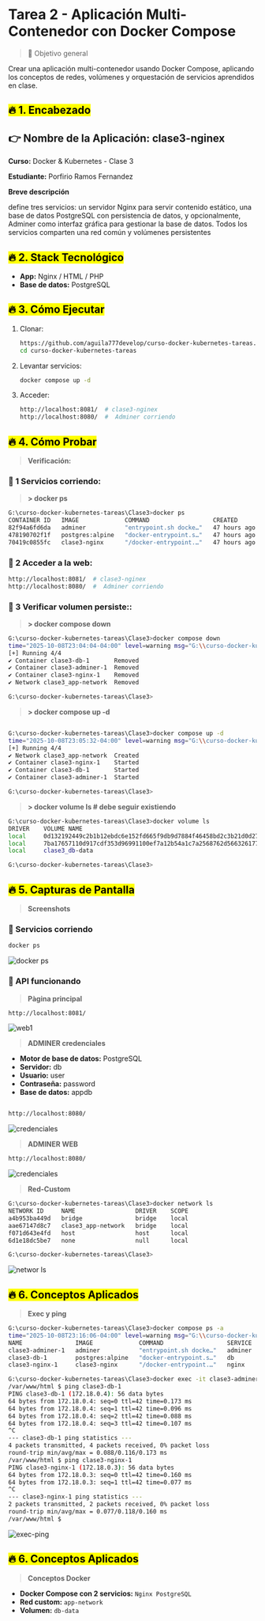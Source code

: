 # Tarea 2 - Aplicación Multi-Contenedor con Docker Compose

> 🎯 Objetivo general

Crear una aplicación multi-contenedor usando Docker Compose, aplicando los conceptos de redes, volúmenes y orquestación de servicios aprendidos en clase.

## <mark>🔥 1. Encabezado</mark>
## 👉 Nombre de la Aplicación: clase3-nginex
**Curso:** Docker & Kubernetes - Clase 3

**Estudiante:** Porfirio Ramos Fernandez

**Breve descripción**

define tres servicios: un servidor Nginx para servir contenido estático, una base de datos PostgreSQL con persistencia de datos, y opcionalmente, Adminer como interfaz gráfica para gestionar la base de datos. Todos los servicios comparten una red común y volúmenes persistentes
## <mark>🔥 2. Stack Tecnológico</mark>
- **App:** Nginx / HTML / PHP
- **Base de datos:** PostgreSQL
## <mark>🔥 3. Cómo Ejecutar</mark>
1. Clonar:
   ```bash
   https://github.com/aguila777develop/curso-docker-kubernetes-tareas.git
   cd curso-docker-kubernetes-tareas
   ```
2. Levantar servicios:
   ```bash
   docker compose up -d
   ```
3. Acceder:
   ```bash
   http://localhost:8081/  # clase3-nginex
   http://localhost:8080/  #  Adminer corriendo
   ```
## <mark>🔥 4. Cómo Probar</mark>
> **Verificación:**
   ### 🚀 1 Servicios corriendo:
> **> docker ps**
   ```bash  
G:\curso-docker-kubernetes-tareas\Clase3>docker ps
CONTAINER ID   IMAGE             COMMAND                  CREATED        STATUS          PORTS                                         NAMES
82f94a6fd6da   adminer           "entrypoint.sh docke…"   47 hours ago   Up 49 seconds   0.0.0.0:8080->8080/tcp, [::]:8080->8080/tcp   clase3-adminer-1
478190702f1f   postgres:alpine   "docker-entrypoint.s…"   47 hours ago   Up 49 seconds   0.0.0.0:5432->5432/tcp, [::]:5432->5432/tcp   clase3-db-1
70419c0855fc   clase3-nginx      "/docker-entrypoint.…"   47 hours ago   Up 49 seconds   0.0.0.0:8081->80/tcp, [::]:8081->80/tcp       clase3-nginx-1
   ```
   ### 🚀 2 Acceder a la web:
   ```bash
   http://localhost:8081/  # clase3-nginex
   http://localhost:8080/  #  Adminer corriendo
   ```
   ### 🚀 3 Verificar volumen persiste::
   > **> docker compose down**
   ```bash
   G:\curso-docker-kubernetes-tareas\Clase3>docker compose down
time="2025-10-08T23:04:04-04:00" level=warning msg="G:\\curso-docker-kubernetes-tareas\\Clase3\\docker-compose.yml: the attribute `version` is obsolete, it will be ignored, please remove it to avoid potential confusion"
[+] Running 4/4
 ✔ Container clase3-db-1       Removed                                                                                                                                                                3.6s
 ✔ Container clase3-adminer-1  Removed                                                                                                                                                                3.6s
 ✔ Container clase3-nginx-1    Removed                                                                                                                                                                3.3s
 ✔ Network clase3_app-network  Removed                                                                                                                                                                0.7s

G:\curso-docker-kubernetes-tareas\Clase3>
   
   ```
   > **>   docker compose up -d**
   ```bash

   G:\curso-docker-kubernetes-tareas\Clase3>docker compose up -d
time="2025-10-08T23:05:32-04:00" level=warning msg="G:\\curso-docker-kubernetes-tareas\\Clase3\\docker-compose.yml: the attribute `version` is obsolete, it will be ignored, please remove it to avoid potential confusion"
[+] Running 4/4
 ✔ Network clase3_app-network  Created                                                                                                                                                                0.2s
 ✔ Container clase3-nginx-1    Started                                                                                                                                                                4.1s
 ✔ Container clase3-db-1       Started                                                                                                                                                                4.4s
 ✔ Container clase3-adminer-1  Started                                                                                                                                                                4.0s

G:\curso-docker-kubernetes-tareas\Clase3>
   
   ```
   > **> docker volume ls  # debe seguir existiendo**
   ```bash   
   G:\curso-docker-kubernetes-tareas\Clase3>docker volume ls
DRIVER    VOLUME NAME
local     0d132192449c2b1b12ebdc6e152fd665f9db9d7884f46458bd2c3b21d0d27391
local     7ba17657110d917cdf353d96991100ef7a12b54a1c7a2568762d566326177e73
local     clase3_db-data

G:\curso-docker-kubernetes-tareas\Clase3>

   
   ```
## <mark>🔥 5. Capturas de Pantalla</mark>
> **Screenshots**

### 🚀 Servicios corriendo
```bash
docker ps
```
![docker ps](screenshots/docker%20ps%20-a.png)

### 🚀 API funcionando
> **Pàgina principal**

```bash
http://localhost:8081/
```

![web1](screenshots/web1.png)

> **ADMINER credenciales**
- **Motor de base de datos:** PostgreSQL
- **Servidor:** db
- **Usuario:** user
- **Contraseña:** password
- **Base de datos:** appdb
```bash

http://localhost:8080/
```
![credenciales](screenshots/credenciales.png)
> **ADMINER WEB**
```bash
http://localhost:8080/
```
![credenciales](screenshots/adminer.png)
> **Red-Custom**
```bash
G:\curso-docker-kubernetes-tareas\Clase3>docker network ls
NETWORK ID     NAME                 DRIVER    SCOPE
a4b953ba449d   bridge               bridge    local
aae67147d8c7   clase3_app-network   bridge    local
f071d643e4fd   host                 host      local
6d1e18dc5be7   none                 null      local

G:\curso-docker-kubernetes-tareas\Clase3>
```
![networ ls](screenshots/networ%20ls.png)
## <mark>🔥 6. Conceptos Aplicados</mark>
> **Exec y ping**
```bash
G:\curso-docker-kubernetes-tareas\Clase3>docker compose ps -a
time="2025-10-08T23:16:06-04:00" level=warning msg="G:\\curso-docker-kubernetes-tareas\\Clase3\\docker-compose.yml: the attribute `version` is obsolete, it will be ignored, please remove it to avoid potential confusion"
NAME               IMAGE             COMMAND                  SERVICE   CREATED          STATUS          PORTS
clase3-adminer-1   adminer           "entrypoint.sh docke…"   adminer   10 minutes ago   Up 10 minutes   0.0.0.0:8080->8080/tcp, [::]:8080->8080/tcp
clase3-db-1        postgres:alpine   "docker-entrypoint.s…"   db        10 minutes ago   Up 10 minutes   0.0.0.0:5432->5432/tcp, [::]:5432->5432/tcp
clase3-nginx-1     clase3-nginx      "/docker-entrypoint.…"   nginx     10 minutes ago   Up 10 minutes   0.0.0.0:8081->80/tcp, [::]:8081->80/tcp

G:\curso-docker-kubernetes-tareas\Clase3>docker exec -it clase3-adminer-1 sh
/var/www/html $ ping clase3-db-1
PING clase3-db-1 (172.18.0.4): 56 data bytes
64 bytes from 172.18.0.4: seq=0 ttl=42 time=0.173 ms
64 bytes from 172.18.0.4: seq=1 ttl=42 time=0.096 ms
64 bytes from 172.18.0.4: seq=2 ttl=42 time=0.088 ms
64 bytes from 172.18.0.4: seq=3 ttl=42 time=0.107 ms
^C
--- clase3-db-1 ping statistics ---
4 packets transmitted, 4 packets received, 0% packet loss
round-trip min/avg/max = 0.088/0.116/0.173 ms
/var/www/html $ ping clase3-nginx-1
PING clase3-nginx-1 (172.18.0.3): 56 data bytes
64 bytes from 172.18.0.3: seq=0 ttl=42 time=0.160 ms
64 bytes from 172.18.0.3: seq=1 ttl=42 time=0.077 ms
^C
--- clase3-nginx-1 ping statistics ---
2 packets transmitted, 2 packets received, 0% packet loss
round-trip min/avg/max = 0.077/0.118/0.160 ms
/var/www/html $
```
![exec-ping](screenshots/exec-ping.png)
## <mark>🔥 6. Conceptos Aplicados</mark>

> **Conceptos Docker**

- **Docker Compose con 2 servicios:** `Nginx PostgreSQL`
- **Red custom:** `app-network`
- **Volumen:** `db-data`
